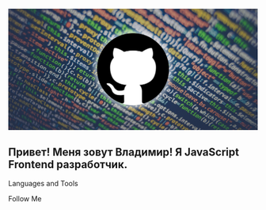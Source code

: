 ![Header](https://github.com/Vladimir-Grinko/Vladimir-Grinko/blob/main/assets/header.jpeg)

## Привет! Меня зовут Владимир! Я JavaScript Frontend разработчик.

Languages and Tools

Follow Me
